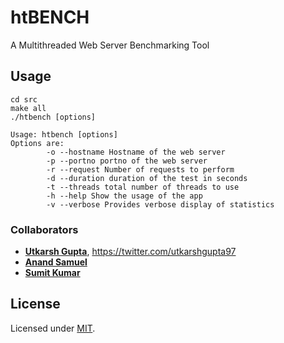 # htBENCH
A Multithreaded Web Server Benchmarking Tool

## Usage

```
cd src
make all
./htbench [options]
```
```
Usage: htbench [options]
Options are:
        -o --hostname Hostname of the web server
        -p --portno portno of the web server
        -r --request Number of requests to perform
        -d --duration duration of the test in seconds
        -t --threads total number of threads to use
        -h --help Show the usage of the app
        -v --verbose Provides verbose display of statistics
```
### Collaborators

* [__Utkarsh Gupta__](https://github.com/UtkarshGupta-CS), <https://twitter.com/utkarshgupta97>
* [__Anand Samuel__](https://github.com/AndyPSam)
* [__Sumit Kumar__](https://github.com/sumit1202)

## License

Licensed under [MIT](./LICENSE).